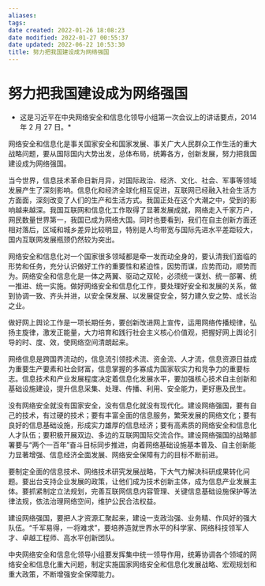 ```yaml
---
aliases: 
tags: 
date created: 2022-01-26 18:08:23
date modified: 2022-01-27 00:55:37
date updated: 2022-06-22 10:53:30
title: 努力把我国建设成为网络强国
---
```


# 努力把我国建设成为网络强国

* 这是习近平在中央网络安全和信息化领导小组第一次会议上的讲话要点，2014 年 2 月 27 日。*

网络安全和信息化是事关国家安全和国家发展、事关广大人民群众工作生活的重大战略问题，要从国际国内大势出发，总体布局，统筹各方，创新发展，努力把我国建设成为网络强国。

当今世界，信息技术革命日新月异，对国际政治、经济、文化、社会、军事等领域发展产生了深刻影响。信息化和经济全球化相互促进，互联网已经融入社会生活方方面面，深刻改变了人们的生产和生活方式。我国正处在这个大潮之中，受到的影响越来越深。我国互联网和信息化工作取得了显著发展成就，网络走入千家万户，网民数量世界第一，我国已成为网络大国。同时也要看到，我们在自主创新方面还相对落后，区域和城乡差异比较明显，特别是人均带宽与国际先进水平差距较大，国内互联网发展瓶颈仍然较为突出。

网络安全和信息化对一个国家很多领域都是牵一发而动全身的，要认清我们面临的形势和任务，充分认识做好工作的重要性和紧迫性，因势而谋，应势而动，顺势而为。网络安全和信息化是一体之两翼、驱动之双轮，必须统一谋划、统一部署、统一推进、统一实施。做好网络安全和信息化工作，要处理好安全和发展的关系，做到协调一致、齐头并进，以安全保发展、以发展促安全，努力建久安之势、成长治之业。

做好网上舆论工作是一项长期任务，要创新改进网上宣传，运用网络传播规律，弘扬主旋律，激发正能量，大力培育和践行社会主义核心价值观，把握好网上舆论引导的时、度、效，使网络空间清朗起来。

网络信息是跨国界流动的，信息流引领技术流、资金流、人才流，信息资源日益成为重要生产要素和社会财富，信息掌握的多寡成为国家软实力和竞争力的重要标志。信息技术和产业发展程度决定着信息化发展水平，要加强核心技术自主创新和基础设施建设，提升信息采集、处理、传播、利用、安全能力，更好惠及民生。

没有网络安全就没有国家安全，没有信息化就没有现代化。建设网络强国，要有自己的技术，有过硬的技术；要有丰富全面的信息服务，繁荣发展的网络文化；要有良好的信息基础设施，形成实力雄厚的信息经济；要有高素质的网络安全和信息化人才队伍；要积极开展双边、多边的互联网国际交流合作。建设网络强国的战略部署要与“两个一百年”奋斗目标同步推进，向着网络基础设施基本普及、自主创新能力显著增强、信息经济全面发展、网络安全保障有力的目标不断前进。

要制定全面的信息技术、网络技术研究发展战略，下大气力解决科研成果转化问题。要出台支持企业发展的政策，让他们成为技术创新主体，成为信息产业发展主体。要抓紧制定立法规划，完善互联网信息内容管理、关键信息基础设施保护等法律法规，依法治理网络空间，维护公民合法权益。

建设网络强国，要把人才资源汇聚起来，建设一支政治强、业务精、作风好的强大队伍。“千军易得，一将难求”，要培养造就世界水平的科学家、网络科技领军人才、卓越工程师、高水平创新团队。

中央网络安全和信息化领导小组要发挥集中统一领导作用，统筹协调各个领域的网络安全和信息化重大问题，制定实施国家网络安全和信息化发展战略、宏观规划和重大政策，不断增强安全保障能力。
